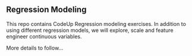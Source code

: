 ## Regression Modeling

This repo contains CodeUp Regression modeling exercises.  In addition to using different regression models, we will explore, scale and feature engineer continuous variables.

More details to follow...
